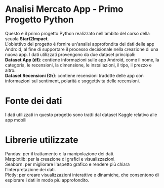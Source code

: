 # Analisi Mercato App - Primo Progetto Python
Questo è il primo progetto Python realizzato nell'ambito del corso della scuola **Start2Impact**.  
L'obiettivo del progetto è fornire un'analisi approfondita dei dati delle app Android, al fine di supportare il processo decisionale nella creazione di una nuova app. I dati utilizzati provengono da due dataset principali:   
**Dataset App (df)**: contiene informazioni sulle app Android, come il nome, la categoria, le recensioni, la dimensione, le installazioni, il tipo, il prezzo e altro.    
**Dataset Recensioni (Gr)**: contiene recensioni tradotte delle app con informazioni sul sentiment, polarità e soggettività delle recensioni.


# Fonte dei dati
I dati utilizzati in questo progetto sono tratti dal dataset Kaggle relativo alle app mobili

# Librerie utilizzate
Pandas: per il trattamento e la manipolazione dei dati.   
Matplotlib: per la creazione di grafici e visualizzazioni.   
Seaborn: per migliorare l'aspetto grafico e rendere più chiara l'interpretazione dei dati.    
Plotly: per creare visualizzazioni interattive e dinamiche, che consentono di esplorare i dati in modo più approfondito.

